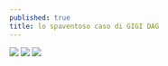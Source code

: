 ```yaml
---
published: true
title: lo spaventoso caso di GIGI DAG
---
```

![]({{site.baseurl}}/assets/gigi%20dag%201.jpg)
![]({{site.baseurl}}/assets/gigi-dag-2.jpg)
![]({{site.baseurl}}/assets/gigi%20dag%203.jpg)

